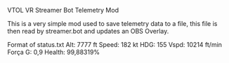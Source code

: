 VTOL VR Streamer Bot Telemetry Mod

This is a very simple mod used to save telemetry data to a file, this file is then read by streamer.bot and updates an OBS Overlay.

Format of status.txt
Alt: 7777 ft
Speed: 182 kt
HDG: 155
Vspd: 10214 ft/min
Força G: 0,9
Health: 99,88319%
